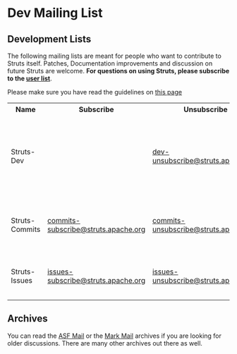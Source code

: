 # Dev Mailing List

## Development Lists

The following mailing lists are meant for people who want to contribute to Struts itself. Patches, Documentation
improvements and discussion on future Struts are welcome. **For questions on using Struts, please subscribe to the
[user list](mail.html)**.

Please make sure you have read the guidelines on [this page](mail.html)

<table>
    <tr>
        <th>Name</th>
        <th>Subscribe</th>
        <th>Unsubscribe</th>
        <th>Description</th>
    </tr>
    <tr>
        <td>Struts-Dev</td>
        <td><a href="mailto:dev-subscribe@struts.apache.org?subject=subscribe&amp;body=subscribe"></a></td>
        <td><a href="mailto:dev-unsubscribe@struts.apache.org?subject=unsubscribe&amp;body=unsubscribe">dev-unsubscribe@struts.apache.org</a></td>
        <td>Contact other developers interested in expanding and improving Struts functionality.</td>
    </tr>
    <tr>
        <td>Struts-Commits</td>
        <td><a href="mailto:commits-subscribe@struts.apache.org?subject=subscribe&amp;body=subscribe">commits-subscribe@struts.apache.org</a></td>
        <td><a href="mailto:commits-unsubscribe@struts.apache.org?subject=unsubscribe&amp;body=unsubscribe">commits-unsubscribe@struts.apache.org</a></td>
        <td>Receive notifications of changes to the Struts source code repository.</td>
    </tr>
    <tr>
        <td>Struts-Issues</td>
        <td><a href="mailto:issues-subscribe@struts.apache.org?subject=subscribe&amp;body=subscribe">issues-subscribe@struts.apache.org</a></td>
        <td><a href="mailto:issues-unsubscribe@struts.apache.org?subject=unsubscribe&amp;body=unsubscribe">issues-unsubscribe@struts.apache.org</a></td>
        <td>Receive notifications from the Struts issue tracker.</td>
    </tr>
</table>


## Archives

You can read the [ASF Mail](http://mail-archives.apache.org/mod_mbox/struts-dev/) or the
[Mark Mail](http://markmail.org/list/org.apache.struts.dev/) archives if you are looking for older discussions.
There are many other archives out there as well.
